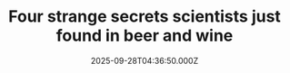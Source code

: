 ---
title: "Four strange secrets scientists just found in beer and wine"
date: 2025-09-28T04:36:50.000Z
category: Health
externalLink: "https://www.sciencedaily.com/releases/2025/09/250927031219.htm"
image: ""
excerpt: "Beer and wine, staples of human history for millennia, are still yielding new surprises. Recent research highlights how yeast extracts can cloud lagers, gluten can be quickly detected with a simple test strip, tannins give red wine its lip-puckering edge, and sulfites alter gut bacteria in unexpected ways. These discoveries not only deepen our understanding of these drinks’ sensory qualities…"
---